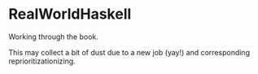 RealWorldHaskell
================

Working through the book.

This may collect a bit of dust due to a new job (yay!) and corresponding reprioritizationizing. 
